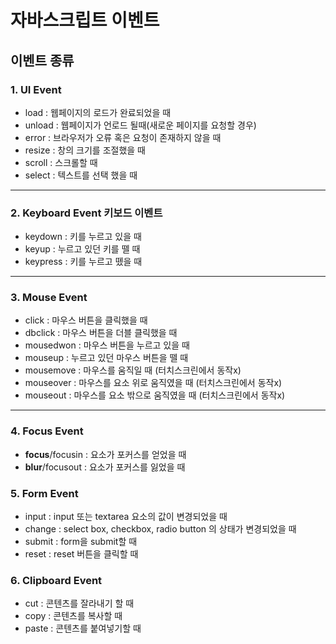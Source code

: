 # 자바스크립트 이벤트

## 이벤트 종류

### 1. UI Event

- load : 웹페이지의 로드가 완료되었을 때
- unload : 웹페이지가 언로드 될때(새로운 페이지를 요청할 경우)
- error : 브라우저가 오류 혹은 요청이 존재하지 않을 때
- resize : 창의 크기를 조절했을 때
- scroll : 스크롤할 때
- select : 텍스트를 선택 했을 때

---

### 2. Keyboard Event 키보드 이벤트

- keydown : 키를 누르고 있을 때
- keyup : 누르고 있던 키를 뗄 때
- keypress : 키를 누르고 뗐을 때

---

### 3. Mouse Event

- click : 마우스 버튼을 클릭했을 때
- dbclick : 마우스 버튼을 더블 클릭했을 때
- mousedwon : 마우스 버튼을 누르고 있을 때
- mouseup : 누르고 있던 마우스 버튼을 뗄 때
- mousemove : 마우스를 움직일 때 (터치스크린에서 동작x)
- mouseover : 마우스를 요소 위로 움직였을 때 (터치스크린에서 동작x)
- mouseout : 마우스를 요소 밖으로 움직였을 때 (터치스크린에서 동작x)

---

### 4. Focus Event

- **focus**/focusin : 요소가 포커스를 얻었을 때
- **blur**/focusout : 요소가 포커스를 잃었을 때

### 5. Form Event

- input : input 또는 textarea 요소의 값이 변경되었을 때
- change : select box, checkbox, radio button 의 상태가 변경되었을 때
- submit : form을 submit할 때
- reset : reset 버튼을 클릭할 때

### 6. Clipboard Event

- cut : 콘텐츠를 잘라내기 할 때
- copy : 콘텐츠를 복사할 때
- paste : 콘텐츠를 붙여넣기할 때

